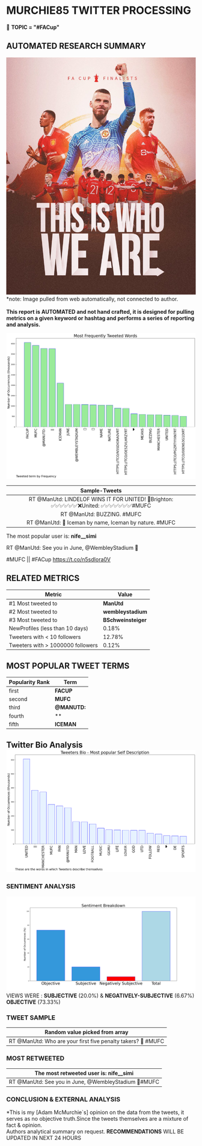 # MURCHIE85 TWITTER PROCESSING 
&#x1F34E; **TOPIC = "#FACup"**

## AUTOMATED RESEARCH SUMMARY

![image](assets/2023-04-23hashtagImage.png)*note: Image pulled from web automatically, not connected to author.
<br></br>
<b> This report is AUTOMATED and not hand crafted, it is designed for pulling metrics on a given keyword or hashtag and performs a series of reporting and analysis.</b>



![image](assets/2023-04-23TWEETS.png)



|                **Sample-Tweets**        |
| :-------------: |
| RT @ManUtd: LINDELOF WINS IT FOR UNITED! 🤩Brighton: ✅✅✅✅✅✅❌United: ✅✅✅✅✅✅✅#MUFC || #FACup |
| RT @ManUtd: BUZZING. #MUFC || #FACup https://t.co/PgZRtYyXn7 |
| RT @ManUtd: 🥶 Iceman by name, Iceman by nature. #MUFC || #FACup https://t.co/OE5zVlhrZY |

The most popular user is: **nife__simi**
<div class="alert alert-block alert-danger"> RT @ManUtd: See you in June, @WembleyStadium 👋

#MUFC || #FACup https://t.co/n5sdIora0V</div>

## RELATED METRICS<br>
| Metric | Value |
| ------------- | ------------- |
| #1 Most tweeted to  | **ManUtd** |
| #2 Most tweeted to  | **wembleystadium** |
| #3 Most tweeted to  | **BSchweinsteiger** |
| NewProfiles (less than 10 days) | 0.18%  |
| Tweeters with < 10 followers  | 12.78%|
| Tweeters with > 1000000 followers  | 0.12%  |



## MOST POPULAR TWEET TERMS 


| Popularity Rank  | Term |
| ------------- | ------------- |
| first  | **FACUP**  |
| second  | **MUFC**  |
| third  | **@MANUTD:** |
| fourth  | **||**  |
| fifth  | **ICEMAN**  |


## Twitter Bio Analysis![image](assets/2023-04-23BIO.png)
### SENTIMENT ANALYSIS
![image](assets/2023-04-23sentiment.png)
VIEWS WERE : **SUBJECTIVE**  (20.0%) & **NEGATIVELY-SUBJECTIVE** (6.67%) **OBJECTIVE** (73.33%)

### TWEET SAMPLE 
| Random value picked from array |
| ------------- |
|RT @ManUtd: Who are your first five penalty takers? 💭 #MUFC || #FACup https://t.co/oLUDefmvq4 |

### MOST RETWEETED 

| The most retweeted user is: **nife__simi**  |
| ------------- |
| RT @ManUtd: See you in June, @WembleyStadium 👋#MUFC || #FACup https://t.co/n5sdIora0V |

### CONCLUSION & EXTERNAL ANALYSIS

*This is my [Adam McMurchie`s] opinion on the data from the tweets, it serves as no objective truth.Since the tweets themselves are a mixture of fact & opinion.<br>
Authors analytical summary on request.
**RECOMMENDATIONS** WILL BE UPDATED IN NEXT  24 HOURS <br>
